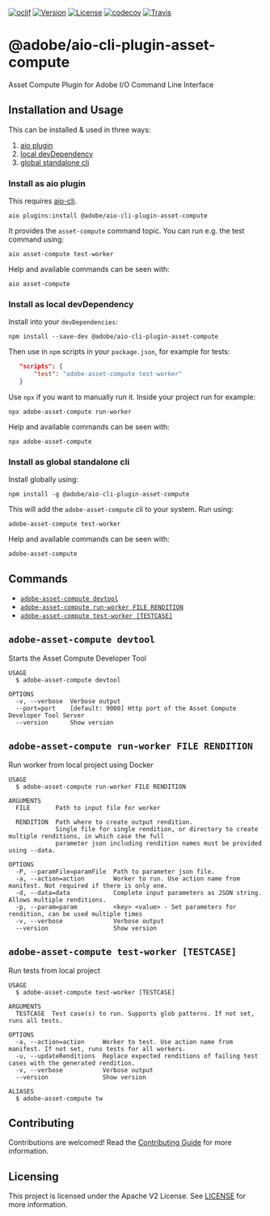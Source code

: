 [![oclif](https://img.shields.io/badge/cli-oclif-brightgreen.svg)](https://oclif.io) [![Version](https://img.shields.io/npm/v/@adobe/aio-cli-plugin-asset-compute.svg)](https://npmjs.org/package/@adobe/aio-cli-plugin-asset-compute) [![License](https://img.shields.io/badge/license-Apache--2.0-blue.svg)](http://www.apache.org/licenses/LICENSE-2.0) [![codecov](https://codecov.io/gh/adobe/aio-cli-plugin-asset-compute/branch/master/graph/badge.svg)](https://codecov.io/gh/adobe/aio-cli-plugin-asset-compute) [![Travis](https://travis-ci.com/adobe/aio-cli-plugin-asset-compute.svg?branch=master)](https://travis-ci.com/adobe/aio-cli-plugin-asset-compute)


@adobe/aio-cli-plugin-asset-compute
=======================

Asset Compute Plugin for Adobe I/O Command Line Interface

<!-- toc -->

<!-- tocstop -->

## Installation and Usage

This can be installed & used in three ways:

1. [aio plugin](#install-as-aio-plugin)
2. [local devDependency](#install-as-local-devdependency)
3. [global standalone cli](#install-as-global-standalone-cli)

### Install as aio plugin

This requires [aio-cli](https://github.com/adobe/aio-cli).

```
aio plugins:install @adobe/aio-cli-plugin-asset-compute
```

It provides the `asset-compute` command topic. You can run e.g. the test command using:

```
aio asset-compute test-worker
```

Help and available commands can be seen with:

```
aio asset-compute
```

### Install as local devDependency

Install into your `devDependencies`:

```
npm install --save-dev @adobe/aio-cli-plugin-asset-compute
```

Then use in `npm` scripts in your `package.json`, for example for tests:

```json
   "scripts": {
       "test": "adobe-asset-compute test-worker"
   }
```

Use `npx` if you want to manually run it. Inside your project run for example:

```
npx adobe-asset-compute run-worker
```

Help and available commands can be seen with:

```
npx adobe-asset-compute
```

### Install as global standalone cli

Install globally using:

```
npm install -g @adobe/aio-cli-plugin-asset-compute
```

This will add the `adobe-asset-compute` cli to your system. Run using:

```
adobe-asset-compute test-worker
```

Help and available commands can be seen with:

```
adobe-asset-compute
```

## Commands
<!-- commands -->
* [`adobe-asset-compute devtool`](#adobe-asset-compute-devtool)
* [`adobe-asset-compute run-worker FILE RENDITION`](#adobe-asset-compute-run-worker-file-rendition)
* [`adobe-asset-compute test-worker [TESTCASE]`](#adobe-asset-compute-test-worker-testcase)

## `adobe-asset-compute devtool`

Starts the Asset Compute Developer Tool

```
USAGE
  $ adobe-asset-compute devtool

OPTIONS
  -v, --verbose  Verbose output
  --port=port    [default: 9000] Http port of the Asset Compute Developer Tool Server
  --version      Show version
```

## `adobe-asset-compute run-worker FILE RENDITION`

Run worker from local project using Docker

```
USAGE
  $ adobe-asset-compute run-worker FILE RENDITION

ARGUMENTS
  FILE       Path to input file for worker

  RENDITION  Path where to create output rendition.
             Single file for single rendition, or directory to create multiple renditions, in which case the full
             parameter json including rendition names must be provided using --data.

OPTIONS
  -P, --paramFile=paramFile  Path to parameter json file.
  -a, --action=action        Worker to run. Use action name from manifest. Not required if there is only one.
  -d, --data=data            Complete input parameters as JSON string. Allows multiple renditions.
  -p, --param=param          <key> <value> - Set parameters for rendition, can be used multiple times
  -v, --verbose              Verbose output
  --version                  Show version
```

## `adobe-asset-compute test-worker [TESTCASE]`

Run tests from local project

```
USAGE
  $ adobe-asset-compute test-worker [TESTCASE]

ARGUMENTS
  TESTCASE  Test case(s) to run. Supports glob patterns. If not set, runs all tests.

OPTIONS
  -a, --action=action     Worker to test. Use action name from manifest. If not set, runs tests for all workers.
  -u, --updateRenditions  Replace expected renditions of failing test cases with the generated rendition.
  -v, --verbose           Verbose output
  --version               Show version

ALIASES
  $ adobe-asset-compute tw
```
<!-- commandsstop -->
## Contributing

Contributions are welcomed! Read the [Contributing Guide](./.github/CONTRIBUTING.md) for more information.

## Licensing

This project is licensed under the Apache V2 License. See [LICENSE](LICENSE) for more information.
